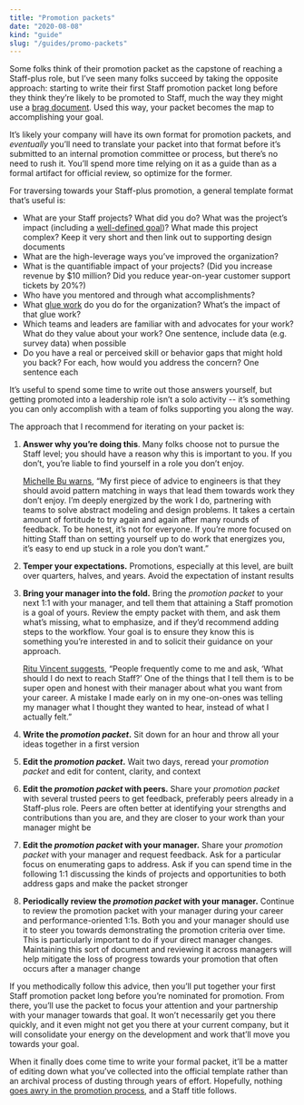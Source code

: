 ```yaml
---
title: "Promotion packets"
date: "2020-08-08"
kind: "guide"
slug: "/guides/promo-packets"
---
```



Some folks think of their promotion packet as the capstone of reaching a Staff-plus role, but I’ve seen many folks succeed by taking the opposite approach: starting to write their first Staff promotion packet long before they think they’re likely to be promoted to Staff, much the way they might use a [brag document](https://jvns.ca/blog/brag-documents/). Used this way, your packet becomes the map to accomplishing your goal.

It’s likely your company will have its own format for promotion packets, and _eventually_ you’ll need to translate your packet into that format before it’s submitted to an internal promotion committee or process, but there’s no need to rush it. You’ll spend more time relying on it as a guide than as a formal artifact for official review, so optimize for the former.

For traversing towards your Staff-plus promotion, a general template format that’s useful is:

* What are your Staff projects? What did you do? What was the project’s impact (including a [well-defined goal](https://lethain.com/goals-and-baselines/))? What made this project complex? Keep it very short and then link out to supporting design documents
* What are the high-leverage ways you’ve improved the organization?
* What is the quantifiable impact of your projects? (Did you increase revenue by $10 million? Did you reduce year-on-year customer support tickets by 20%?)
* Who have you mentored and through what accomplishments?
* What [glue work](https://www.slideshare.net/TanyaReilly/being-glue) do you do for the organization? What’s the impact of that glue work?
* Which teams and leaders are familiar with and advocates for your work? What do they value about your work? One sentence, include data (e.g. survey data) when possible
* Do you have a real or perceived skill or behavior gaps that might hold you back? For each, how would you address the concern? One sentence each

It’s useful to spend some time to write out those answers yourself, but getting promoted into a leadership role isn’t a solo activity -- it’s something you can only accomplish with a team of folks supporting you along the way.

The approach that I recommend for iterating on your packet is:

1. **Answer why you’re doing this**. Many folks choose not to pursue the Staff level; you should have a reason why this is important to you. If you don’t, you’re liable to find yourself in a role you don’t enjoy.

    [Michelle Bu warns](https://staffeng.com/stories/michelle-bu), “My first piece of advice to engineers is that they should avoid pattern matching in ways that lead them towards work they don’t enjoy. I’m deeply energized by the work I do, partnering with teams to solve abstract modeling and design problems. It takes a certain amount of fortitude to try again and again after many rounds of feedback. To be honest, it’s not for everyone. If you’re more focused on hitting Staff than on setting yourself up to do work that energizes you, it’s easy to end up stuck in a role you don’t want.”
2. **Temper your expectations.** Promotions, especially at this level, are built over quarters, halves, and years. Avoid the expectation of instant results
3. **Bring your manager into the fold.** Bring the _promotion packet_ to your next 1:1 with your manager, and tell them that attaining a Staff promotion is a goal of yours. Review the empty packet with them, and ask them what’s missing, what to emphasize, and if they’d recommend adding steps to the workflow. Your goal is to ensure they know this is something you’re interested in and to solicit their guidance on your approach.

    [Ritu Vincent suggests](https://staffeng.com/stories/ritu-vincent), “People frequently come to me and ask, ‘What should I do next to reach Staff?’ One of the things that I tell them is to be super open and honest with their manager about what you want from your career. A mistake I made early on in my one-on-ones was telling my manager what I thought they wanted to hear, instead of what I actually felt.”
4. **Write the _promotion packet_.** Sit down for an hour and throw all your ideas together in a first version
5. **Edit the _promotion packet_.** Wait two days, reread your _promotion packet_ and edit for content, clarity, and context
6. **Edit the _promotion packet_ with peers.** Share your _promotion packet_ with several trusted peers to get feedback, preferably peers already in a Staff-plus role. Peers are often better at identifying your strengths and contributions than you are, and they are closer to your work than your manager might be
7. **Edit the _promotion packet_ with your manager.** Share your _promotion packet_ with your manager and request feedback. Ask for a particular focus on enumerating gaps to address. Ask if you can spend time in the following 1:1 discussing the kinds of projects and opportunities to both address gaps and make the packet stronger
8. **Periodically review the _promotion packet_ with your manager.** Continue to review the promotion packet with your manager during your career and performance-oriented 1:1s. Both you and your manager should use it to steer you towards demonstrating the promotion criteria over time. This is particularly important to do if your direct manager changes. Maintaining this sort of document and reviewing it across managers will help mitigate the loss of progress towards your promotion that often occurs after a manager change

If you methodically follow this advice, then you’ll put together your first Staff promotion packet long before you’re nominated for promotion. From there, you’ll use the packet to focus your attention and your partnership with your manager towards that goal. It won’t necessarily get you there quickly, and it even might not get you there at your current company, but it will consolidate your energy on the development and work that’ll move you towards your goal.

When it finally does come time to write your formal packet, it’ll be a matter of editing down what you’ve collected into the official template rather than an archival process of dusting through years of effort. Hopefully, nothing [goes awry in the promotion process](http://lethain.com/promo-pathologies/), and a Staff title follows.
